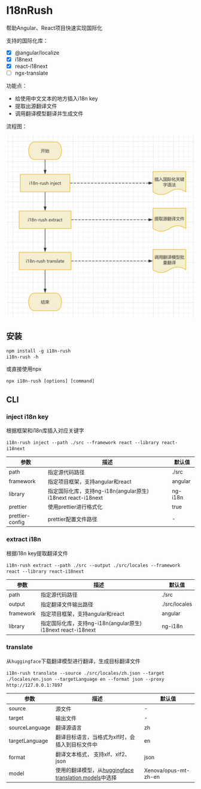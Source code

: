 # I18nRush

帮助Angular、React项目快速实现国际化

支持的国际化库：

- [x] @angular/localize
- [x] i18next
- [x] react-i18next
- [ ] ngx-translate

功能点：

- 给使用中文文本的地方插入i18n key
- 提取出源翻译文件
- 调用翻译模型翻译并生成文件

流程图：

![流程图](public/i18n-rush-flow.jpg)

## 安装

```
npm install -g i18n-rush
i18n-rush -h
```

或直接使用npx

```
npx i18n-rush [options] [command]
```

## CLI

### inject i18n key

根据框架和i18n库插入对应关键字

```
i18n-rush inject --path ./src --framework react --library react-i18next
```

| 参数            | 描述                                                         | 默认值  |
| --------------- | ------------------------------------------------------------ | ------- |
| path            | 指定源代码路径                                               | ./src   |
| framework       | 指定项目框架，支持angular和react                             | angular |
| library         | 指定国际化库，支持ng-i18n(angular原生) i18next react-i18next | ng-i18n |
| prettier        | 使用prettier进行格式化                                       | true    |
| prettier-config | prettier配置文件路径                                         | -       |

### extract i18n

根据i18n key提取翻译文件

```
i18n-rush extract --path ./src --output ./src/locales --framework react --library react-i18next
```

| 参数      | 描述                                                         | 默认值        |
| --------- | ------------------------------------------------------------ | ------------- |
| path      | 指定源代码路径                                               | ./src         |
| output    | 指定翻译文件输出路径                                         | ./src/locales |
| framework | 指定项目框架，支持angular和react                             | angular       |
| library   | 指定国际化库，支持ng-i18n(angular原生) i18next react-i18next | ng-i18n       |

### translate

从`huggingface`下载翻译模型进行翻译，生成目标翻译文件

```
i18n-rush translate --source ./src/locales/zh.json --target ./locales/en.json --targetLanguage en --format json --proxy http://127.0.0.1:7897
```

| 参数           | 描述                                                                                                                                                   | 默认值               |
| -------------- | ------------------------------------------------------------------------------------------------------------------------------------------------------ | -------------------- |
| source         | 源文件                                                                                                                                                 | -                    |
| target         | 输出文件                                                                                                                                               | -                    |
| sourceLanguage | 翻译源语言                                                                                                                                             | zh                   |
| targetLanguage | 翻译目标语言，当格式为xlf时，会插入到目标文件中                                                                                                        | en                   |
| format         | 翻译文本格式， 支持xlf、xlf2、json                                                                                                                     | json                 |
| model          | 使用的翻译模型，从[huggingface translation models](https://huggingface.co/models?pipeline_tag=translation&library=transformers.js&sort=trending)中选择 | Xenova/opus-mt-zh-en |
